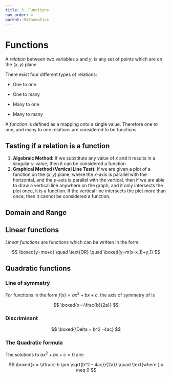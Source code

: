 ```yaml
---
title: 3. Functions
nav_order: 4
parent: Mathematics
---
```

# Functions

A *relation* between two variables $x$ and $y$, is any set of points which are on the $(x, y)$ plane.

There exist four different types of relations:

- One to one

- One to many
  
- Many to one
  
- Many to many

A *function* is defined as a mapping onto a single value. Therefore one to one, and many to one relations are considered to be functions.

## Testing if a relation is a function

1. **Algebraic Method:** 
		If we substitute any value of $x$ and it results in a singular $y$-value, then it can be considered a function.
2. **Graphical Method (Vertical Line Test):** 
		If we are given a plot of a function on the $(x, y)$ plane, where the $x$-axis is parallel with the horizontal, and the $y$-axis is parallel with the vertical, then if we are able to draw a vertical line anywhere on the graph, and it only intersects the plot once, it is a function. If the vertical line intersects the plot more than once, then it cannot be considered a function.

## Domain and Range

## Linear functions

*Linear functions* are functions which can be written in the form:

$$
\boxed{y=mx+c} \quad \text{OR} \quad \boxed{y=m(x-x_1)+y_1}
$$

## Quadratic functions

### Line of symmetry

For functions in the form $f(x)=ax^2+bx+c$, the axis of symmetry of is

$$
\boxed{x=-\frac{b}{2a}}
$$

### Discriminant

$$
\boxed{\Delta = b^2 -4ac}
$$

### The Quadratic formula

The solutions to $ax^2 + bx + c = 0$ are:

$$
\boxed{x = \dfrac{-b \pm \sqrt{b^2 - 4ac}}{2a}} \quad \text{where } a \neq 0
$$
